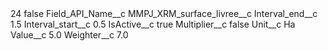 <?xml version="1.0" encoding="UTF-8"?>
<CustomMetadata xmlns="http://soap.sforce.com/2006/04/metadata" xmlns:xsi="http://www.w3.org/2001/XMLSchema-instance" xmlns:xsd="http://www.w3.org/2001/XMLSchema">
    <label>24</label>
    <protected>false</protected>
    <values>
        <field>Field_API_Name__c</field>
        <value xsi:type="xsd:string">MMPJ_XRM_surface_livree__c</value>
    </values>
    <values>
        <field>Interval_end__c</field>
        <value xsi:type="xsd:double">1.5</value>
    </values>
    <values>
        <field>Interval_start__c</field>
        <value xsi:type="xsd:double">0.5</value>
    </values>
    <values>
        <field>IsActive__c</field>
        <value xsi:type="xsd:boolean">true</value>
    </values>
    <values>
        <field>Multiplier__c</field>
        <value xsi:type="xsd:boolean">false</value>
    </values>
    <values>
        <field>Unit__c</field>
        <value xsi:type="xsd:string">Ha</value>
    </values>
    <values>
        <field>Value__c</field>
        <value xsi:type="xsd:double">5.0</value>
    </values>
    <values>
        <field>Weighter__c</field>
        <value xsi:type="xsd:double">7.0</value>
    </values>
</CustomMetadata>
